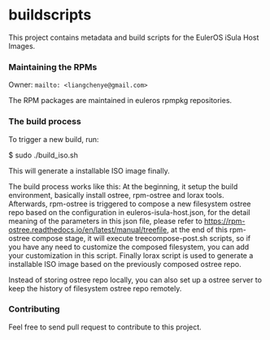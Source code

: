 # buildscripts

This project contains metadata and build scripts for the EulerOS iSula Host
Images.

### Maintaining the RPMs

Owner: `mailto: <liangchenye@gmail.com>`

The RPM packages are maintained in euleros rpmpkg repositories.  

### The build process

To trigger a new build, run:

  $ sudo ./build_iso.sh

This will generate a installable ISO image finally. 

The build process works like this:
At the beginning, it setup the build environment, basically install ostree, rpm-ostree and lorax tools.
Afterwards, rpm-ostree is triggered to compose a new filesystem ostree repo based on the configuration in euleros-isula-host.json,
for the detail meaning of the parameters in this json file, please refer to https://rpm-ostree.readthedocs.io/en/latest/manual/treefile,
at the end of this rpm-ostree compose stage, it will execute treecompose-post.sh scripts, so if you have any need to customize the
composed filesystem, you can add your customization in this script. Finally lorax script is used to generate a installable ISO image
based on the previously composed ostree repo.

Instead of storing ostree repo locally, you can also set up a ostree server to keep the history of filesystem ostree repo remotely.

### Contributing

Feel free to send pull request to contribute to this project.
